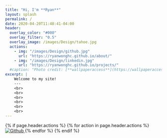 ```yaml
---
title: "Hi, I'm **Ryan**"
layout: splash
permalink: /
date: 2020-04-20T11:48:41-04:00
header:
  overlay_color: "#000"
  overlay_filter: "0.5"
  overlay_image: /images/Design/tahoe.jpg
  actions:
    - img: "/images/Design/github.jpg"
      url: "https://ryanwonghc.github.io/about/"
    - img: "/images/Design/linkedin.jpg"
      url: "https://ryanwonghc.github.io/projects/"
  #caption: "Photo credit: [**wallpaperaccess**](https://wallpaperaccess.com/lake-tahoe)"
excerpt: |
    Welcome to my site!
    ---
    <br>
    <br>
    <br>
    <br>
    <br>
    <br>
---
```


{% if page.header.actions %}
 {% for action in page.header.actions %}
  <a href="{{ action.url }}">
   <img src="{{ action.img }}" alt="Github">
  </a>
 {% endfor %}
{% endif %}
